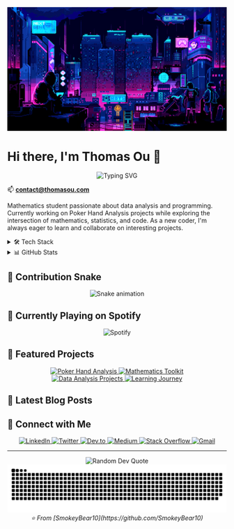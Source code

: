 <div align="center">
  <img src="Pixel.gif" alt="Pixel GIF" />
</div>

# Hi there, I'm Thomas Ou 👋

<div align="center">
  <img src="https://readme-typing-svg.herokuapp.com?font=Fira+Code&pause=1000&color=36BCF7&center=true&vCenter=true&width=435&lines=Mathematics+Student;Poker+Hand+Analysis+Developer;New+Coder;Always+Learning+New+Things;Welcome+to+my+GitHub!" alt="Typing SVG" />
</div>



📫 **contact@thomasou.com**

Mathematics student passionate about data analysis and programming. Currently working on Poker Hand Analysis projects while exploring the intersection of mathematics, statistics, and code. As a new coder, I'm always eager to learn and collaborate on interesting projects.

<details>
<summary>🛠️ Tech Stack</summary>

### Languages
<div align="center">
  <img src="https://img.shields.io/badge/Python-3776AB?style=for-the-badge&logo=python&logoColor=white" alt="Python" />
  <img src="https://img.shields.io/badge/JavaScript-F7DF1E?style=for-the-badge&logo=javascript&logoColor=black" alt="JavaScript" />
  <img src="https://img.shields.io/badge/TypeScript-007ACC?style=for-the-badge&logo=typescript&logoColor=white" alt="TypeScript" />
  <img src="https://img.shields.io/badge/Java-ED8B00?style=for-the-badge&logo=openjdk&logoColor=white" alt="Java" />
  <img src="https://img.shields.io/badge/C++-00599C?style=for-the-badge&logo=c%2B%2B&logoColor=white" alt="C++" />
  <img src="https://img.shields.io/badge/Go-00ADD8?style=for-the-badge&logo=go&logoColor=white" alt="Go" />
  <img src="https://img.shields.io/badge/Rust-000000?style=for-the-badge&logo=rust&logoColor=white" alt="Rust" />
</div>

### Frontend
<div align="center">
  <img src="https://img.shields.io/badge/React-20232A?style=for-the-badge&logo=react&logoColor=61DAFB" alt="React" />
  <img src="https://img.shields.io/badge/Vue.js-35495E?style=for-the-badge&logo=vue.js&logoColor=4FC08D" alt="Vue.js" />
  <img src="https://img.shields.io/badge/Angular-DD0031?style=for-the-badge&logo=angular&logoColor=white" alt="Angular" />
  <img src="https://img.shields.io/badge/Next.js-000000?style=for-the-badge&logo=next.js&logoColor=white" alt="Next.js" />
  <img src="https://img.shields.io/badge/Svelte-4A4A55?style=for-the-badge&logo=svelte&logoColor=FF3E00" alt="Svelte" />
  <img src="https://img.shields.io/badge/HTML5-E34F26?style=for-the-badge&logo=html5&logoColor=white" alt="HTML5" />
  <img src="https://img.shields.io/badge/CSS3-1572B6?style=for-the-badge&logo=css3&logoColor=white" alt="CSS3" />
  <img src="https://img.shields.io/badge/Tailwind_CSS-38B2AC?style=for-the-badge&logo=tailwind-css&logoColor=white" alt="Tailwind CSS" />
</div>

### Backend
<div align="center">
  <img src="https://img.shields.io/badge/Node.js-43853D?style=for-the-badge&logo=node.js&logoColor=white" alt="Node.js" />
  <img src="https://img.shields.io/badge/Express.js-404D59?style=for-the-badge" alt="Express.js" />
  <img src="https://img.shields.io/badge/Django-092E20?style=for-the-badge&logo=django&logoColor=white" alt="Django" />
  <img src="https://img.shields.io/badge/FastAPI-005571?style=for-the-badge&logo=fastapi" alt="FastAPI" />
  <img src="https://img.shields.io/badge/Spring-6DB33F?style=for-the-badge&logo=spring&logoColor=white" alt="Spring" />
  <img src="https://img.shields.io/badge/Flask-000000?style=for-the-badge&logo=flask&logoColor=white" alt="Flask" />
</div>

### Databases
<div align="center">
  <img src="https://img.shields.io/badge/PostgreSQL-316192?style=for-the-badge&logo=postgresql&logoColor=white" alt="PostgreSQL" />
  <img src="https://img.shields.io/badge/MongoDB-4EA94B?style=for-the-badge&logo=mongodb&logoColor=white" alt="MongoDB" />
  <img src="https://img.shields.io/badge/MySQL-00000F?style=for-the-badge&logo=mysql&logoColor=white" alt="MySQL" />
  <img src="https://img.shields.io/badge/Redis-DC382D?style=for-the-badge&logo=redis&logoColor=white" alt="Redis" />
  <img src="https://img.shields.io/badge/SQLite-07405E?style=for-the-badge&logo=sqlite&logoColor=white" alt="SQLite" />
</div>

</details>



<details>
<summary>📊 GitHub Stats</summary>

<div align="center">
  <img src="https://github-readme-stats.vercel.app/api?username=SmokeyBear10&theme=tokyonight&hide_border=false&include_all_commits=true&count_private=true" alt="GitHub Stats" />
</div>

<div align="center">
  <img src="https://github-readme-streak-stats.herokuapp.com/?user=SmokeyBear10&theme=tokyonight&hide_border=false" alt="GitHub Streak" />
</div>

<div align="center">
  <img src="https://github-readme-stats.vercel.app/api/top-langs/?username=SmokeyBear10&theme=tokyonight&hide_border=false&include_all_commits=true&count_private=true&layout=compact" alt="Top Languages" />
</div>

### 🏆 GitHub Trophies

<div align="center">
  <img src="https://github-profile-trophy.vercel.app/?username=SmokeyBear10&theme=tokyonight&no-frame=false&no-bg=false&margin-w=4" alt="GitHub Trophies" />
</div>

### 📈 Activity Graph

<div align="center">
  <img src="https://github-readme-activity-graph.vercel.app/graph?username=SmokeyBear10&theme=tokyo-night&bg_color=1a1b27&color=70a5fd&line=bf91f3&point=38bdae&area=true&hide_border=true" alt="Activity Graph" />
</div>

</details>

## 🐍 Contribution Snake

<div align="center">
  <img src="https://raw.githubusercontent.com/SmokeyBear10/SmokeyBear10/output/snake.svg" alt="Snake animation" />
</div>

## 🎵 Currently Playing on Spotify

<div align="center">
  <img src="https://spotify-github-profile.vercel.app/api/spotify?background_color=1a1b27&border_color=ffffff" alt="Spotify" />
</div>

## 💼 Featured Projects

<div align="center">
  <a href="https://github.com/SmokeyBear10/poker-hand-analysis">
    <img src="https://github-readme-stats.vercel.app/api/pin/?username=SmokeyBear10&repo=poker-hand-analysis&theme=tokyonight&hide_border=false" alt="Poker Hand Analysis" />
  </a>
  <a href="https://github.com/SmokeyBear10/mathematics-toolkit">
    <img src="https://github-readme-stats.vercel.app/api/pin/?username=SmokeyBear10&repo=mathematics-toolkit&theme=tokyonight&hide_border=false" alt="Mathematics Toolkit" />
  </a>
</div>

<div align="center">
  <a href="https://github.com/SmokeyBear10/data-analysis-projects">
    <img src="https://github-readme-stats.vercel.app/api/pin/?username=SmokeyBear10&repo=data-analysis-projects&theme=tokyonight&hide_border=false" alt="Data Analysis Projects" />
  </a>
  <a href="https://github.com/SmokeyBear10/learning-journey">
    <img src="https://github-readme-stats.vercel.app/api/pin/?username=SmokeyBear10&repo=learning-journey&theme=tokyonight&hide_border=false" alt="Learning Journey" />
  </a>
</div>

## 📝 Latest Blog Posts

<!-- BLOG-POST-LIST:START -->
<!-- BLOG-POST-LIST:END -->

## 🤝 Connect with Me

<div align="center">
  <a href="https://linkedin.com/in/thomas-ou" target="_blank">
    <img src="https://img.shields.io/badge/LinkedIn-0077B5?style=for-the-badge&logo=linkedin&logoColor=white" alt="LinkedIn" />
  </a>
  <a href="https://twitter.com/SmokeyBear10" target="_blank">
    <img src="https://img.shields.io/badge/Twitter-1DA1F2?style=for-the-badge&logo=twitter&logoColor=white" alt="Twitter" />
  </a>
  <a href="https://dev.to/smokeybear10" target="_blank">
    <img src="https://img.shields.io/badge/Dev.to-0A0A0A?style=for-the-badge&logo=dev.to&logoColor=white" alt="Dev.to" />
  </a>
  <a href="https://medium.com/@contact.thomasou" target="_blank">
    <img src="https://img.shields.io/badge/Medium-12100E?style=for-the-badge&logo=medium&logoColor=white" alt="Medium" />
  </a>
  <a href="https://stackoverflow.com/users/smokeybear10" target="_blank">
    <img src="https://img.shields.io/badge/Stack_Overflow-FE7A16?style=for-the-badge&logo=stack-overflow&logoColor=white" alt="Stack Overflow" />
  </a>
  <a href="mailto:contact@thomasou.com">
    <img src="https://img.shields.io/badge/Gmail-D14836?style=for-the-badge&logo=gmail&logoColor=white" alt="Gmail" />
  </a>
</div>



---

<div align="center">
  <img src="https://quotes-github-readme.vercel.app/api?type=horizontal&theme=tokyonight" alt="Random Dev Quote" />
</div>

<div align="center">
  <img src="https://raw.githubusercontent.com/Platane/snk/output/github-contribution-grid-snake.svg" alt="Snake eating contributions" />
</div>

<div align="center">
  <i>⭐️ From [SmokeyBear10](https://github.com/SmokeyBear10)</i>
</div>
